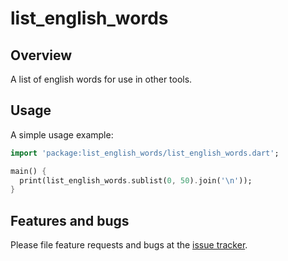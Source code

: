 # list_english_words

## Overview
A list of english words for use in other tools.

## Usage

A simple usage example:

```dart
import 'package:list_english_words/list_english_words.dart';

main() {
  print(list_english_words.sublist(0, 50).join('\n'));
}
```

## Features and bugs

Please file feature requests and bugs at the [issue tracker][tracker].

[tracker]: https://github.com/ALMaclaine/dart_list_english_words/issues
